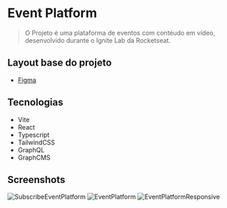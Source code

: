 # Event Platform
> O Projeto é uma plataforma de eventos com contéudo em vídeo, desenvolvido durante o Ignite Lab da Rocketseat.

## Layout base do projeto
- [Figma](https://www.figma.com/file/PbLTNgVCK9W31xhnTNLvJh/Plataforma-de-evento---Ignite-Lab-(Community)?node-id=0%3A1)

## Tecnologias

- Vite
- React
- Typescript
- TailwindCSS
- GraphQL
- GraphCMS

## Screenshots

![SubscribeEventPlatform](https://user-images.githubusercontent.com/43690241/177064242-b7e58763-58b8-4723-b411-ac7a8996e090.png)
![EventPlatform](https://user-images.githubusercontent.com/43690241/177064245-61a9816d-254a-4ab9-a01e-ea9bd89816a8.png)
![EventPlatformResponsive](https://user-images.githubusercontent.com/43690241/177066453-61779013-80ac-4deb-9ca8-c41a0940186b.png)

